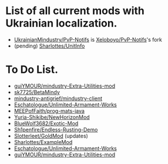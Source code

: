 # List of all current mods with Ukrainian localization.
* [UkrainianMindustry/PvP-Notifs](https://github.com/UkrainianMindustry/PvP-Notifs) is [Xeloboyo/PvP-Notifs](https://github.com/Xeloboyo/PvP-Notifs)'s fork
* (pending) [Sharlottes/UnitInfo](https://github.com/Sharlottes/UnitInfo)
# To Do List.
* [guiYMOUR/mindustry-Extra-Utilities-mod](https://github.com/guiYMOUR/mindustry-Extra-Utilities-mod)
* [sk7725/BetaMindy](https://github.com/sk7725/BetaMindy)
* [mindustry-antigrief/mindustry-client](https://github.com/mindustry-antigrief/mindustry-client)
* [Eschatologue/Unlimited-Armament-Works](https://github.com/Eschatologue/Unlimited-Armament-Works)
* [MEEPofFaith/prog-mats-java](https://github.com/MEEPofFaith/prog-mats-java)<br>
* [Yuria-Shikibe/NewHorizonMod](https://github.com/Yuria-Shikibe/NewHorizonMod)
* [BlueWolf3682/Exotic-Mod](https://github.com/BlueWolf3682/Exotic-Mod)
* [Sh1penfire/Endless-Rusting-Demo](https://github.com/Sh1penfire/Endless-Rusting-Demo)
* [Slotterleet/GoldMod](https://github.com/Slotterleet/GoldMod) (updates)
* [Sharlottes/ExampleMod](https://github.com/Sharlottes/ExampleMod)
* [Eschatologue/Unlimited-Armament-Works](https://github.com/Eschatologue/Unlimited-Armament-Works)
* [guiYMOUR/mindustry-Extra-Utilities-mod](https://github.com/guiYMOUR/mindustry-Extra-Utilities-mod)
